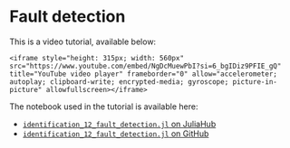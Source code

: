 # Fault detection
This is a video tutorial, available below:
```@raw html
<iframe style="height: 315px; width: 560px" src="https://www.youtube.com/embed/NgDcMuewPbI?si=6_bgIDiz9PFIE_gQ" title="YouTube video player" frameborder="0" allow="accelerometer; autoplay; clipboard-write; encrypted-media; gyroscope; picture-in-picture" allowfullscreen></iframe>
```

The notebook used in the tutorial is available here:
- [`identification_12_fault_detection.jl` on JuliaHub](https://juliahub.com/ui/Notebooks/fredrik-carlson2/system_identification/identification_12_fault_detection.jl)
- [`identification_12_fault_detection.jl` on GitHub](https://github.com/baggepinnen/notebooks/blob/main/system_identification/identification_12_fault_detection.jl)